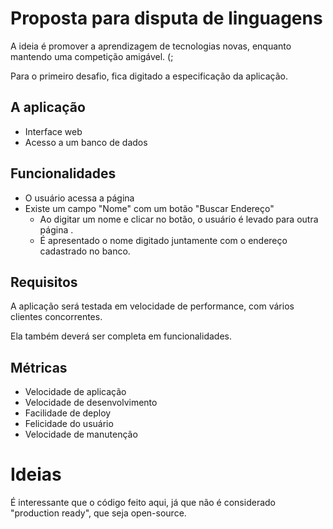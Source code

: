 # Proposta para disputa de linguagens

A ideia é promover a aprendizagem de tecnologias novas, enquanto mantendo uma competição amigável. (;

Para o primeiro desafio, fica digitado a especificação da aplicação.

## A aplicação

 * Interface web
 * Acesso a um banco de dados
 
## Funcionalidades
 * O usuário acessa a página
 * Existe um campo "Nome" com um botão "Buscar Endereço"
	* Ao digitar um nome e clicar no botão, o usuário é levado para outra página .
	* É apresentado o nome digitado juntamente com o endereço cadastrado no banco.

## Requisitos

A aplicação será testada em velocidade de performance, com vários clientes concorrentes.

Ela também deverá ser completa em funcionalidades.

## Métricas

 * Velocidade de aplicação
 * Velocidade de desenvolvimento
 * Facilidade de deploy
 * Felicidade do usuário
 * Velocidade de manutenção

 
# Ideias

É interessante que o código feito aqui, já que não é considerado "production ready", que seja open-source.